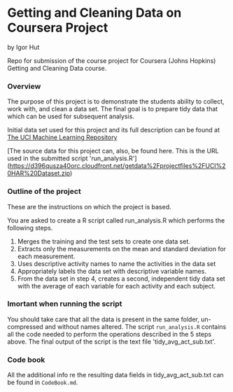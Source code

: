 # Getting and Cleaning Data on Coursera Project 

by Igor Hut

Repo for submission of the course project for Coursera (Johns Hopkins) Getting and Cleaning Data course.

### Overview
The purpose of this project is to demonstrate the students ability to collect, work with, and clean a data set.
The final goal is to prepare tidy data that which can be used for subsequent analysis. 

Initial data set used for this project and its full description can be found at [The UCI Machine Learning Repository](http://archive.ics.uci.edu/ml/datasets/Human+Activity+Recognition+Using+Smartphones)

[The source data for this project can, also, be found here. This is the URL used in the submitted script 'run_analysis.R']
(https://d396qusza40orc.cloudfront.net/getdata%2Fprojectfiles%2FUCI%20HAR%20Dataset.zip)


### Outline of the project
These are the instructions on which the project is based.

You are asked to create a R script called run_analysis.R which performs the following steps. 

1. Merges the training and the test sets to create one data set.
2. Extracts only the measurements on the mean and standard deviation for each measurement. 
3. Uses descriptive activity names to name the activities in the data set
4. Appropriately labels the data set with descriptive variable names. 
5. From the data set in step 4, creates a second, independent tidy data set with the average of each variable for each activity and each subject.


### Imortant when running the script

You should take care that all the data is present in the same folder, un-compressed and without names altered. The script `run_analysis.R` contains all the code needed to perform the operations described in the 5 steps above.
The final output of the script is the text file 'tidy_avg_act_sub.txt'.

### Code book

All the additional info re  the resulting data fields in tidy_avg_act_sub.txt can be found in `CodeBook.md`. 
